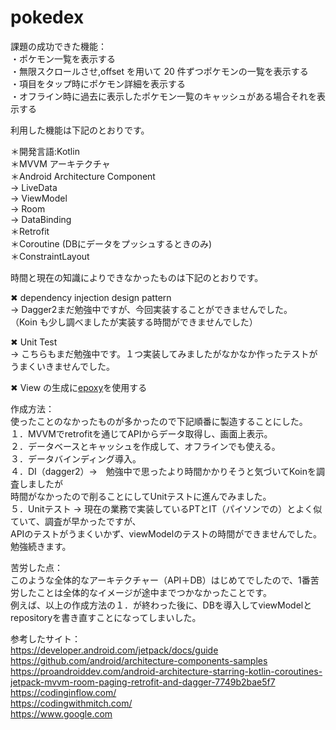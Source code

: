 # pokedex

課題の成功できた機能：  
・ポケモン一覧を表示する  
・無限スクロールさせ,offset を用いて 20 件ずつポケモンの一覧を表示する  
・項目をタップ時にポケモン詳細を表示する  
・オフライン時に過去に表示したポケモン一覧のキャッシュがある場合それを表示する  

利用した機能は下記のとおりです。  

＊開発言語:Kotlin  
＊MVVM アーキテクチャ  
＊Android Architecture Component  
→ LiveData  
→ ViewModel  
→ Room  
→ DataBinding  
＊Retrofit  
＊Coroutine (DBにデータをプッシュするときのみ)  
＊ConstraintLayout  

時間と現在の知識によりできなかったものは下記のとおりです。  

✖ dependency injection design pattern  
→ Dagger2まだ勉強中ですが、今回実装することができませんでした。  
（Koin も少し調べましたが実装する時間ができませんでした）  

✖ Unit Test  
→ こちらもまだ勉強中です。１つ実装してみましたがなかなか作ったテストがうまくいきませんでした。  

✖ View の生成に[epoxy](https://github.com/airbnb/epoxy)を使用する  

作成方法：  
使ったことのなかったものが多かったので下記順番に製造することにした。  
１．MVVMでretrofitを通じてAPIからデータ取得し、画面上表示。  
２．データベースとキャッシュを作成して、オフラインでも使える。  
３．データバインディング導入。  
４．DI（dagger2）->　勉強中で思ったより時間かかりそうと気づいてKoinを調査しましたが  
時間がなかったので削ることにしてUnitテストに進んでみました。  
５．Unitテスト -> 現在の業務で実装しているPTとIT（パイソンでの）とよく似ていて、調査が早かったですが、  
APIのテストがうまくいかず、viewModelのテストの時間ができませんでした。  
勉強続きます。  

苦労した点：  
このような全体的なアーキテクチャー（API＋DB）はじめてでしたので、1番苦労したことは全体的なイメージが途中までつかなかったことです。  
例えば、以上の作成方法の１．が終わった後に、DBを導入してviewModelとrepositoryを書き直すことになってしまいした。  


参考したサイト：  
https://developer.android.com/jetpack/docs/guide  
https://github.com/android/architecture-components-samples  
https://proandroiddev.com/android-architecture-starring-kotlin-coroutines-jetpack-mvvm-room-paging-retrofit-and-dagger-7749b2bae5f7  
https://codinginflow.com/  
https://codingwithmitch.com/  
https://www.google.com  
